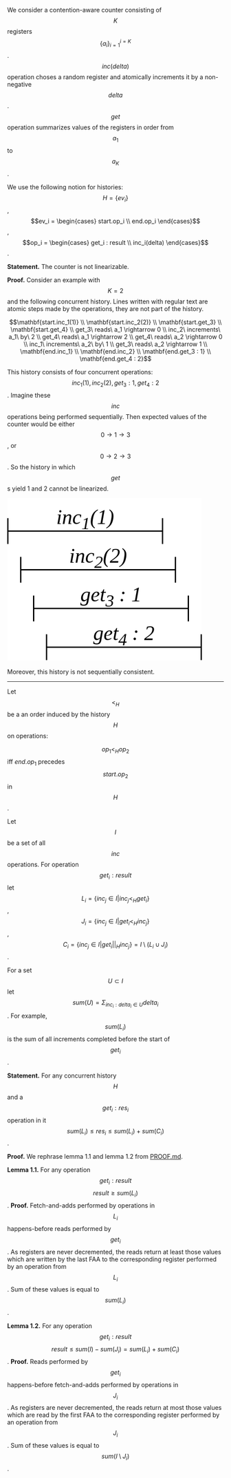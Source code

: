 We consider a contention-aware counter consisting of $$K$$ registers $$\{ a_i \}_{i=1}^{i=K}$$. $$inc(delta)$$ operation choses a random register and atomically increments it by a non-negative $$delta$$. $$get$$ operation summarizes values of the registers in order from $$a_1$$ to $$a_K$$.

We use the following notion for histories: $$H = \{ ev_i \}$$, $$ev_i = \begin{cases} 
      start.op_i \\
      end.op_i
 \end{cases}$$, $$op_i = \begin{cases} 
      get_i : result \\
      inc_i(delta)
 \end{cases}$$.

**Statement.** The counter is not linearizable.

**Proof.** Consider an example with $$K = 2$$ and the following concurrent history. Lines written with regular text are atomic steps made by the operations, they are not part of the history.

$$\mathbf{start.inc_1(1)} \\
\mathbf{start.inc_2(2)} \\
\mathbf{start.get_3} \\
\mathbf{start.get_4} \\
get_3\ reads\ a_1 \rightarrow 0 \\
inc_2\ increments\ a_1\ by\ 2 \\
get_4\ reads\ a_1 \rightarrow 2 \\
get_4\ reads\ a_2 \rightarrow 0 \\
inc_1\ increments\ a_2\ by\ 1 \\
get_3\ reads\ a_2 \rightarrow 1 \\
\mathbf{end.inc_1} \\
\mathbf{end.inc_2} \\
\mathbf{end.get_3 : 1} \\
\mathbf{end.get_4 : 2}$$

This history consists of four concurrent operations: $$inc_1(1), inc_2(2), get_3 : 1, get_4 : 2$$. Imagine these $$inc$$ operations being performed sequentially. Then expected values of the counter would be either $$0 \rightarrow 1 \rightarrow 3$$, or $$0 \rightarrow 2 \rightarrow 3$$. So the history in which $$get$$s yield 1 and 2 cannot be linearized.

![History](https://github.com/raid-7/hse-atomicCounter/blob/master/img/disproof.png?raw=true)

Moreover, this history is not sequentially consistent.

----------------------------------------------------------------

Let $$<_H$$ be a an order induced by the history $$H$$ on operations:

$$op_1 <_H op_2$$ iff $end.op_1$ precedes $$start.op_2$$ in $$H$$.

Let $$I$$ be a set of all $$inc$$ operations. For operation $$get_i : result$$ let $$L_i = \{ inc_j \in I | inc_j <_H get_i \}$$, $$J_i = \{ inc_j \in I | get_i <_H inc_j \}$$, $$C_i = \{ inc_j \in I | get_i ||_H inc_j \} = I \setminus (L_i \cup J_i)$$.

For a set $$U \subset I$$ let $$sum(U) = \Sigma_{inc_i : delta_i \in U} delta_i$$. For example, $$sum(L_i)$$ is the sum of all increments completed before the start of $$get_i$$.

**Statement.** For any concurrent history $$H$$ and a $$get_i : res_i$$ operation in it $$sum(L_i) \leq res_i \leq sum(L_i) + sum(C_i)$$.

**Proof.** We rephrase lemma 1.1 and lemma 1.2 from [PROOF.md](https://github.com/raid-7/hse-atomicCounter/blob/master/PROOF.md).

**Lemma 1.1.** For any operation $$get_i : result$$ $$result \geq sum(L_i)​$$. **Proof.** Fetch-and-adds performed by operations in $$L_i$$ happens-before reads performed by $$get_i$$. As registers are never decremented, the reads return at least those values which are written by the last FAA to the corresponding register performed by an operation from $$L_i$$. Sum of these values is equal to $$sum(L_i)$$.

**Lemma 1.2.** For any operation $$get_i : result$$ $$result \leq sum(I)-sum(J_i) = sum(L_i) + sum(C_i)$$. **Proof.** Reads performed by $$get_i$$ happens-before fetch-and-adds performed by operations in $$J_i$$. As registers are never decremented, the reads return at most those values which are read by the first FAA to the corresponding register performed by an operation from $$J_i$$. Sum of these values is equal to $$sum(I \setminus J_i)$$.